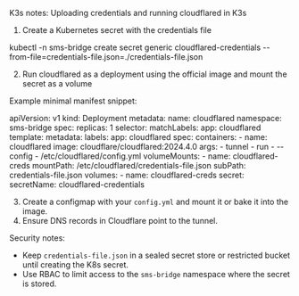 K3s notes: Uploading credentials and running cloudflared in K3s

1. Create a Kubernetes secret with the credentials file

kubectl -n sms-bridge create secret generic cloudflared-credentials --from-file=credentials-file.json=./credentials-file.json

2. Run cloudflared as a deployment using the official image and mount the secret as a volume

Example minimal manifest snippet:

apiVersion: v1
kind: Deployment
metadata:
  name: cloudflared
  namespace: sms-bridge
spec:
  replicas: 1
  selector:
    matchLabels:
      app: cloudflared
  template:
    metadata:
      labels:
        app: cloudflared
    spec:
      containers:
      - name: cloudflared
        image: cloudflare/cloudflared:2024.4.0
        args:
        - tunnel
        - run
        - --config
        - /etc/cloudflared/config.yml
        volumeMounts:
        - name: cloudflared-creds
          mountPath: /etc/cloudflared/credentials-file.json
          subPath: credentials-file.json
      volumes:
      - name: cloudflared-creds
        secret:
          secretName: cloudflared-credentials

3. Create a configmap with your `config.yml` and mount it or bake it into the image.
4. Ensure DNS records in Cloudflare point to the tunnel.

Security notes:
- Keep `credentials-file.json` in a sealed secret store or restricted bucket until creating the K8s secret.
- Use RBAC to limit access to the `sms-bridge` namespace where the secret is stored.
